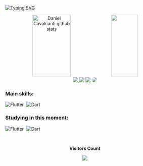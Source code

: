 
[![Typing SVG](https://readme-typing-svg.herokuapp.com/?color=FFFFFF&size=35&center=true&vCenter=true&width=1000&lines=Be+Welcome;My+name+is+Daniel+Cavalcanti;I'm+26+years+old;I'm+from+Brazil;And+I+have+studying+Flutter+:%29)](https://git.io/typing-svg)

<div align="center">  
  <img width="49%" height="195px" src="https://github-readme-stats.vercel.app/api?username=dev-dancavalcanti&show_icons=true&count_private=true&hide_border=true&title_color=FFFFFF&icon_color=FFFFFF&text_color=FFFFFF&bg_color=0d1117" alt="Daniel Cavalcanti github stats" /> 
  <img width="41%" height="195px" src="https://github-readme-stats.vercel.app/api/top-langs/?username=dev-dancavalcanti&layout=compact&hide_border=true&title_color=FFFFFF&text_color=FFFFFF&bg_color=0d1117" />
</div>

<div align="center"> 
<a href="https://instagram.com/danielwiins" target="_blank"><img src="https://img.shields.io/badge/-Instagram-%23E4405F?style=for-the-badge&logo=instagram&logoColor=white"</a>
<a href="https://api.whatsapp.com/send?phone=5561999756973&text=Ola%20Daniel%2C%20tudo%20bem%3F%20Podemos%20conversa%3F") target="_blank"><img src="https://img.shields.io/badge/WhatsApp-00A500?style=for-the-badge&logo=whatsapp&logoColor=white" target="_blank"></a>
<a href = "mailto:dev.dancavalcanti@gmail.com"> <img src="https://img.shields.io/badge/-Gmail-%23333?style=for-the-badge&logo=gmail&logoColor=white" target="_blank"></a>
<a href="https://www.linkedin.com/in/daniel-lucas-cavalcanti/" target="_blank"><img src="https://img.shields.io/badge/-LinkedIn-%230077B5?style=for-the-badge&logo=linkedin&logoColor=white" style="border-radius: 30px" target="_blank"></a> 
 </div>

### Main skills:
![Flutter](https://img.shields.io/badge/-Flutter-0D1117?style=for-the-badge&logo=flutter&labelColor=0D1117)&nbsp;
![Dart](https://img.shields.io/badge/-Dart-0D1117?style=for-the-badge&logo=dart&labelColor=0D1117&textColor=0D1117)&nbsp;

### Studying in this moment:
![Flutter](https://img.shields.io/badge/-Flutter-0D1117?style=for-the-badge&logo=flutter&labelColor=0D1117)&nbsp;
![Dart](https://img.shields.io/badge/-Dart-0D1117?style=for-the-badge&logo=dart&labelColor=0D1117&textColor=0D1117)&nbsp;

<div align="center">
<br><p align="centre"><b>Visitors Count</b></p>  
<p align="center"><img align="center" src="https://profile-counter.glitch.me/{dev-dancavalcanti}/count.svg" /></p> 
<br>
</div>
